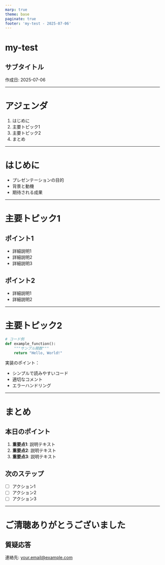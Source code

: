 ```yaml
---
marp: true
theme: base
paginate: true
footer: 'my-test - 2025-07-06'
---
```


<!-- _class: title -->

# my-test

## サブタイトル

作成日: 2025-07-06

---

# アジェンダ

1. はじめに
2. 主要トピック1
3. 主要トピック2
4. まとめ

---

# はじめに

- プレゼンテーションの目的
- 背景と動機
- 期待される成果

---

# 主要トピック1

## ポイント1

- 詳細説明1
- 詳細説明2
- 詳細説明3

## ポイント2

- 詳細説明1
- 詳細説明2

---

# 主要トピック2

```python
# コード例
def example_function():
    """サンプル関数"""
    return "Hello, World!"
```

実装のポイント：
- シンプルで読みやすいコード
- 適切なコメント
- エラーハンドリング

---

# まとめ

## 本日のポイント

1. **重要点1**: 説明テキスト
2. **重要点2**: 説明テキスト
3. **重要点3**: 説明テキスト

## 次のステップ

- [ ] アクション1
- [ ] アクション2
- [ ] アクション3

---

<!-- _class: title -->

# ご清聴ありがとうございました

## 質疑応答

連絡先: your.email@example.com